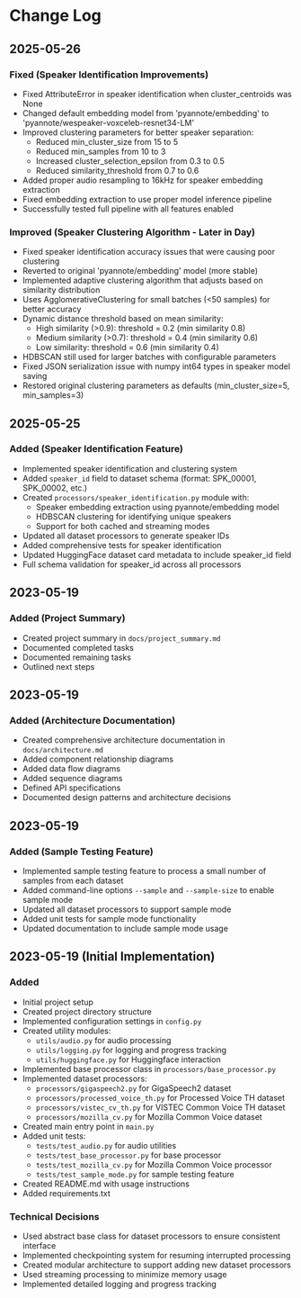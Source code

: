 # Change Log

## 2025-05-26

### Fixed (Speaker Identification Improvements)
- Fixed AttributeError in speaker identification when cluster_centroids was None
- Changed default embedding model from 'pyannote/embedding' to 'pyannote/wespeaker-voxceleb-resnet34-LM'
- Improved clustering parameters for better speaker separation:
  - Reduced min_cluster_size from 15 to 5
  - Reduced min_samples from 10 to 3
  - Increased cluster_selection_epsilon from 0.3 to 0.5
  - Reduced similarity_threshold from 0.7 to 0.6
- Added proper audio resampling to 16kHz for speaker embedding extraction
- Fixed embedding extraction to use proper model inference pipeline
- Successfully tested full pipeline with all features enabled

### Improved (Speaker Clustering Algorithm - Later in Day)
- Fixed speaker identification accuracy issues that were causing poor clustering
- Reverted to original 'pyannote/embedding' model (more stable)
- Implemented adaptive clustering algorithm that adjusts based on similarity distribution
- Uses AgglomerativeClustering for small batches (<50 samples) for better accuracy
- Dynamic distance threshold based on mean similarity:
  - High similarity (>0.9): threshold = 0.2 (min similarity 0.8)
  - Medium similarity (>0.7): threshold = 0.4 (min similarity 0.6)
  - Low similarity: threshold = 0.6 (min similarity 0.4)
- HDBSCAN still used for larger batches with configurable parameters
- Fixed JSON serialization issue with numpy int64 types in speaker model saving
- Restored original clustering parameters as defaults (min_cluster_size=5, min_samples=3)

## 2025-05-25

### Added (Speaker Identification Feature)
- Implemented speaker identification and clustering system
- Added `speaker_id` field to dataset schema (format: SPK_00001, SPK_00002, etc.)
- Created `processors/speaker_identification.py` module with:
  - Speaker embedding extraction using pyannote/embedding model
  - HDBSCAN clustering for identifying unique speakers
  - Support for both cached and streaming modes
- Updated all dataset processors to generate speaker IDs
- Added comprehensive tests for speaker identification
- Updated HuggingFace dataset card metadata to include speaker_id field
- Full schema validation for speaker_id across all processors

## 2023-05-19

### Added (Project Summary)
- Created project summary in `docs/project_summary.md`
- Documented completed tasks
- Documented remaining tasks
- Outlined next steps

## 2023-05-19

### Added (Architecture Documentation)
- Created comprehensive architecture documentation in `docs/architecture.md`
- Added component relationship diagrams
- Added data flow diagrams
- Added sequence diagrams
- Defined API specifications
- Documented design patterns and architecture decisions

## 2023-05-19

### Added (Sample Testing Feature)
- Implemented sample testing feature to process a small number of samples from each dataset
- Added command-line options `--sample` and `--sample-size` to enable sample mode
- Updated all dataset processors to support sample mode
- Added unit tests for sample mode functionality
- Updated documentation to include sample mode usage

## 2023-05-19 (Initial Implementation)

### Added
- Initial project setup
- Created project directory structure
- Implemented configuration settings in `config.py`
- Created utility modules:
  - `utils/audio.py` for audio processing
  - `utils/logging.py` for logging and progress tracking
  - `utils/huggingface.py` for Huggingface interaction
- Implemented base processor class in `processors/base_processor.py`
- Implemented dataset processors:
  - `processors/gigaspeech2.py` for GigaSpeech2 dataset
  - `processors/processed_voice_th.py` for Processed Voice TH dataset
  - `processors/vistec_cv_th.py` for VISTEC Common Voice TH dataset
  - `processors/mozilla_cv.py` for Mozilla Common Voice dataset
- Created main entry point in `main.py`
- Added unit tests:
  - `tests/test_audio.py` for audio utilities
  - `tests/test_base_processor.py` for base processor
  - `tests/test_mozilla_cv.py` for Mozilla Common Voice processor
  - `tests/test_sample_mode.py` for sample testing feature
- Created README.md with usage instructions
- Added requirements.txt

### Technical Decisions
- Used abstract base class for dataset processors to ensure consistent interface
- Implemented checkpointing system for resuming interrupted processing
- Created modular architecture to support adding new dataset processors
- Used streaming processing to minimize memory usage
- Implemented detailed logging and progress tracking